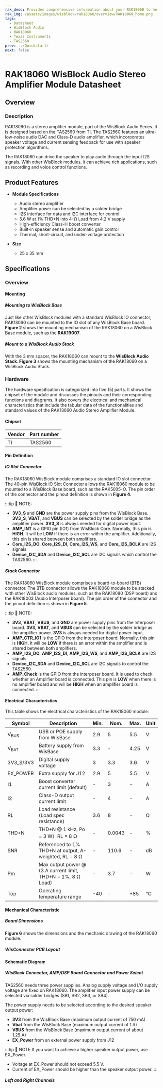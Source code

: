 ```yaml
---
rak_desc: Provides comprehensive information about your RAK18060 to help you use it. This information includes technical specifications, characteristics, and requirements, and it also discusses the device components.
rak_img: /assets/images/wisblock/rak18060/overview/RAK18060_home.png
tags:
  - Datasheet
  - WisBlock Audio
  - RAK18060
  - Texas Instruments
  - TAS2560
prev: ../Quickstart/
next: false
---
```



# RAK18060 WisBlock Audio Stereo Amplifier Module Datasheet

## Overview

### Description

RAK18060 is a stereo amplifier module, part of the WisBlock Audio Series. It is designed based on the TAS2560 from TI. The TAS2560 features an ultra-low-noise audio DAC and Class-D audio amplifier, which incorporates speaker voltage and current sensing feedback for use with speaker protection algorithms. 

The RAK18060 can drive the speaker to play audio through the input I2S signals. With other WisBlock modules, it can achieve rich applications, such as recording and voice control functions.

## Product Features

* **Module Specifications**    
    - Audio stereo amplifier  
    - Amplifier power can be selected by a solder bridge
    - I2S interface for data and I2C interface for control
    - 5.6&nbsp;W at 1% THD+N into 4-Ω Load from 4.2&nbsp;V supply  
    - High-efficiency Class-H boost converter  
    - Built-in speaker sense and automatic gain control  
    - Thermal, short-circuit, and under-voltage protection
  
* **Size**    
    * 25 x 35&nbsp;mm  

## Specifications

### Overview

<rk-img
  src="/assets/images/wisblock/rak18060/datasheet/rak18060.png"
  width="65%"
  caption="RAK18060 WisBlock Audio Stereo Amplifier Module top and bottom view"
/>
#### Mounting  

##### Mounting to WisBlock Base 

Just like other WisBlock modules with a standard WisBlock IO connector, RAK18060 can be mounted to the IO slot of any WisBlock Base board. **Figure 2** shows the mounting mechanism of the RAK18060 on a WisBlock Base module, such as the **RAK19007**.

<rk-img
  src="/assets/images/wisblock/rak18060/datasheet/RAK18060_mount_to_wisbase.png"
  width="60%"
  caption="RAK18060 mounted to the WisBase"
/>

##### Mount to a WisBlock Audio Stack 

With the 3&nbsp;mm spacer, the RAK18060 can mount to the **WisBlock Audio Stack**. **Figure 3** shows the mounting mechanism of the RAK18060 on a WisBlock Audio Stack.

<rk-img
  src="/assets/images/wisblock/rak18060/datasheet/RAK18060_mount_to_wisblock_audio.png"
  width="60%"
  caption="RAK18060 mounted to the WisBlock Audio Stack"
/>


### Hardware

The hardware specification is categorized into five (5) parts. It shows the chipset of the module and discusses the pinouts and their corresponding functions and diagrams. It also covers the electrical and mechanical characteristics that include the tabular data of the functionalities and standard values of the RAK18060 Audio Stereo Amplifier Module.

#### Chipset


| Vendor | Part number |
| ------ | ----------- |
| TI     | TAS2560     |

#### Pin Definition

##### IO Slot Connector

The RAK18060 WisBlock module comprises a standard IO slot connector. The 40-pin WisBlock IO Slot Connector allows the RAK18060 module to be mounted to a WisBlock Base board, such as the RAK5005-O. The pin order of the connector and the pinout definition is shown in **Figure 4**. 


<rk-img
  src="/assets/images/wisblock/rak18060/datasheet/rak18060-pinouts.png"
  width="70%"
  caption="RAK18060 IO slot connector pinout"
/>

:::tip 📝 NOTE:
- **3V3_S** and **GND** are the power supply pins from the WisBlock Base. **3V3_S**, **VBAT**, and **VBUS** can be selected by the solder bridge as the amplifier power. **3V3_S** is always needed for digital power input.
- **AMP_INT** is a GPIO pin (IO1) from WisBlock Core. Normally, this pin is **HIGH**. It will be **LOW** if there is an error within the amplifier. Additionally, this pin is shared between both amplifiers.
- **Core_I2S_DO**, **Core_I2S_DI**, **Core_I2S_WS**, and **Core_I2S_BCLK** are I2S signals.
- **Device_I2C_SDA** and **Device_I2C_SCL** are I2C signals which control the TAS2560. 
:::

##### Stack Connector

The RAK18060 WisBlock module comprises a board-to-board (BTB) connector. The BTB connector allows the RAK18060 module to be stacked with other WisBlock audio modules, such as the RAK18080 (DSP board) and the RAK18003 (Audio Interposer board). The pin order of the connector and the pinout definition is shown in **Figure 5**. 
  
<rk-img
  src="/assets/images/wisblock/rak18060/datasheet/RAK18060_btb_connector_pinout.png"
  width="50%"
  caption="RAK18060 BTB connector pinout"
/>

:::tip 📝 NOTE:
- **3V3**, **VBAT**, **VBUS**, and **GND** are power supply pins from the Interposer board. **3V3**, **VBAT**, and **VBUS** can be selected by the solder bridge as the amplifier power. **3V3** is always needed for digital power input.
- **AMP_CTR_IO1** is the GPIO from the interposer board. Normally, this pin is **HIGH**. It will be **LOW** if there is an error within the amplifier and is shared between both amplifiers.
- **AMP_I2S_DO**, **AMP_I2S_DI**, **AMP_I2S_WS**, and **AMP_I2S_BCLK** are I2S signals.
- **Device_I2C_SDA** and **Device_I2C_SCL** are I2C signals to control the TAS2560.
- **AMP_Check** is the GPIO from the interposer board. It is used to check whether an Amplifier board is connected. This pin is **LOW** when there is no amplifier board and will be **HIGH** when an amplifier board is connected.
:::

#### Electrical Characteristics

This table shows the electrical characteristics of the RAK18060 module:

| Symbol          | Description                                                            | Min. | Nom.   | Max. | Unit |
| --------------- | ---------------------------------------------------------------------- | ---- | ------ | ---- | ---- |
| V<sub>BUS</sub> | USB or POE supply from WisBase                                         | 2.9  | 5      | 5.5  | V    |
| V<sub>BAT</sub> | Battery supply from WisBase                                            | 3.3  | -      | 4.25 | V    |
| 3V3_S/3V3       | Digital supply voltage                                                 | 3    | 3.3    | 3.6  | V    |
| EX_POWER        | Extra supply for J12                                                   | 2.9  | 5      | 5.5  | V    |
| I1              | Boost converter current limit (default)                                | -    | 3      | -    | A    |
| I2              | Class-D output current limit                                           | -    | 4      | -    | A    |
| RL              | Load resistance (Load spec resistance)                                 | 3.6  | 8      | -    | Ω    |
| THD+N           | THD+N @ 1&nbsp;kHz, Po = 3&nbsp;W）RL = 8&nbsp;Ω                       | -    | 0.0043 | -    | %    |
| SNR             | Referenced to 1% THD+N at output, A-weighted, RL = 8&nbsp;Ω            | -    | 110.6  | -    | dB   |
| Pm              | Max output power @ (3&nbsp;A current limit, THD+N = 1%, 8&nbsp;Ω Load) | -    | 3.7    | -    | W    |
| Top             | Operating temperature range                                            | -40  | -      | +85  | ℃   |


#### Mechanical Characteristic

##### Board Dimensions

**Figure 6** shows the dimensions and the mechanic drawing of the RAK18060 module.

<rk-img
  src="/assets/images/wisblock/rak18060/datasheet/RAK18060_mechanic_drawing.png"
  width="70%"
  caption="RAK18060 Audio Stereo Amplifier Module mechanical drawing"
/>

##### WisConnector PCB Layout

<rk-img
  src="/assets/images/wisblock/rak18060/datasheet/MxxS1003K6M.png"
  width="85%"
  caption="WisConnector PCB footprint and recommendations"
/>

#### Schematic Diagram

##### WisBlock Connector, AMP/DSP Board Connector and Power Select

TAS2560 needs three power supplies. Analog supply voltage and I/O supply voltage are fixed on RAK18060. The amplifier input power supply can be selected via solder bridges (SB1, SB2, SB3, or SB4). 

 <rk-img
  src="/assets/images/wisblock/rak18060/datasheet/RAK18060_wisblock_board_connector_power_select.png"
  width="100%"
  caption="RAK18060 WisBlock Power Select schematic diagram"
/>

The power supply needs to be selected according to the desired speaker output power:

- **3V3** from the WisBlock Base (maximum output current of 750&nbsp;mA)
- **Vbat** from the WisBlock Base (maximum output current of 1&nbsp;A)
- **VBUS** from the WisBlock Base (maximum output current of about 1.25&nbsp;A)
- **EX_Power** from an external power supply from J12

:::tip 📝 NOTE
If you want to achieve a higher speaker output power, use EX_Power. 
  - Voltage at EX_Power should not exceed 5.5&nbsp;V. 
  - Current of EX_Power should be higher than the speaker output power.
:::



##### Left and Right Channels

 <rk-img
  src="/assets/images/wisblock/rak18060/datasheet/RAK18060_left_right_channel.png"
  width="100%"
  caption="RAK18060 Left and Right Channel Amplifier schematic diagram"
/>

